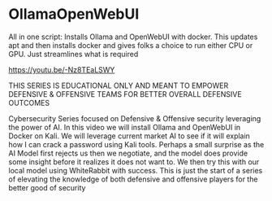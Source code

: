 # OllamaOpenWebUI

All in one script: Installs Ollama and OpenWebUI with docker. This updates apt and then installs docker and gives folks a choice to run either CPU or GPU. Just streamlines what is required

https://youtu.be/-Nz8TEaLSWY

THIS SERIES IS EDUCATIONAL ONLY AND MEANT TO EMPOWER DEFENSIVE & OFFENSIVE TEAMS FOR BETTER OVERALL DEFENSIVE OUTCOMES 

Cybersecurity Series focused on Defensive & Offensive security leveraging the power of AI. In this video we will install Ollama and OpenWebUI in Docker on Kali. We will leverage current market AI to see if it will explain how I can crack a password using Kali tools. Perhaps a small surprise as the AI Model first rejects us then we negotiate, and the model does provide some insight before it realizes it does not want to. We then try this with our local model using WhiteRabbit with success. This is just the start of a series of elevating the knowledge of both defensive and offensive players for the better good of security
